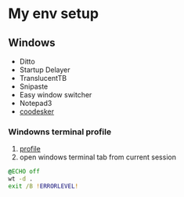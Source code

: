 # My env setup

## Windows

- Ditto
- Startup Delayer
- TranslucentTB
- Snipaste
- Easy window switcher
- Notepad3
- [coodesker](https://coodesker.gitee.io/)

### Windowns terminal profile

1. [profile](./profile.ps1)
2. open windows terminal tab from current session

```cmd
@ECHO off
wt -d .
exit /B !ERRORLEVEL!
```

